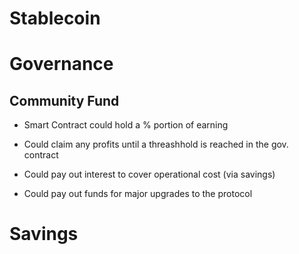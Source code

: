 # Stablecoin

# Governance

## Community Fund

-   Smart Contract could hold a % portion of earning

-   Could claim any profits until a threashhold is reached in the gov. contract

-   Could pay out interest to cover operational cost (via savings)

-   Could pay out funds for major upgrades to the protocol

# Savings
